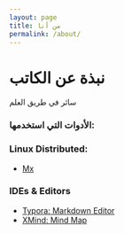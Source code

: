 ```yaml
---
layout: page
title: من أنا
permalink: /about/
---
```


# نبذة عن الكاتب

سائر في طريق العلم 



### الأدوات التي استخدمها:

### Linux Distributed:

- [Mx](mxlinux.org)

### IDEs & Editors

- [Typora: Markdown Editor](https://typora.io/)
- [XMind: Mind Map](https://www.xmind.net/)

